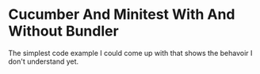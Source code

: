 # Cucumber And Minitest With And Without Bundler

The simplest code example I could come up with that shows the behavoir I don't understand yet.

